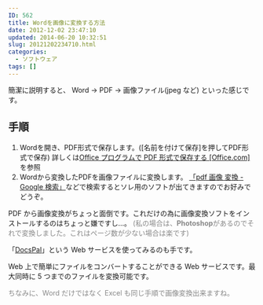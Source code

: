 ```yaml
---
ID: 562
title: Wordを画像に変換する方法
date: 2012-12-02 23:47:10
updated: 2014-06-20 10:32:51
slug: 20121202234710.html
categories:
  - ソフトウェア
tags: []
---
```


簡潔に説明すると、
Word → PDF → 画像ファイル(jpeg など)
といった感じです。

<!--more-->
<h2>手順</h2>
<ol>
<li>Wordを開き、PDF形式で保存します。([名前を付けて保存]を押してPDF形式で保存)
詳しくは<a href="http://goo.gl/qeVYC">Office プログラムで PDF 形式で保存する [Office.com]</a>を参照</li>
<li>Wordから変換したPDFを画像ファイルに変換します。
<a href="http://goo.gl/Wb6DR">「pdf 画像 変換 - Google 検索」</a>などで検索するとソレ用のソフトが出てきますのでお好みでどうぞ。</li>
</ol>

PDF から画像変換がちょっと面倒です。これだけの為に画像変換ソフトをインストールするのはちょっと嫌ですし…。
<span style="color:#888;">(私の場合は、<b>Photoshop</b>があるのでそれで変換しました。これはページ数が少ない場合は楽です)</span>

「<a href="http://www.docspal.com/">DocsPal</a>」という Web サービスを使ってみるのも手です。

Web 上で簡単にファイルをコンバートすることができる Web サービスです。最大同時に 5 つまでのファイルを変換可能です。

<span style="color:#888;">ちなみに、Word だけではなく Excel も同じ手順で画像変換出来ますね。</span>
